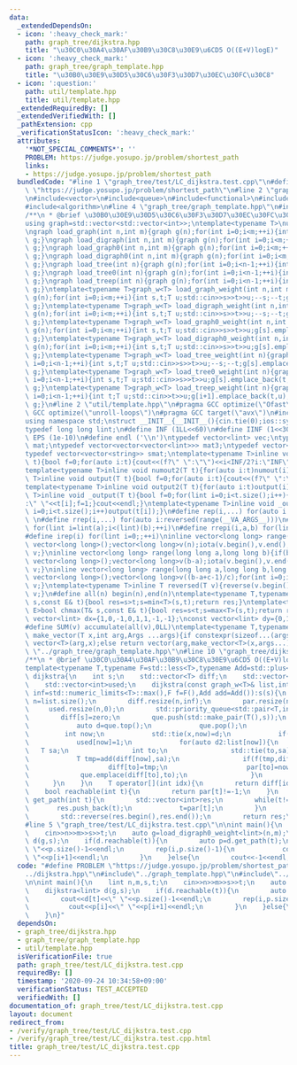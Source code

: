 ```yaml
---
data:
  _extendedDependsOn:
  - icon: ':heavy_check_mark:'
    path: graph_tree/dijkstra.hpp
    title: "\u30C0\u30A4\u30AF\u30B9\u30C8\u30E9\u6CD5 O((E+V)logE)"
  - icon: ':heavy_check_mark:'
    path: graph_tree/graph_template.hpp
    title: "\u30B0\u30E9\u30D5\u30C6\u30F3\u30D7\u30EC\u30FC\u30C8"
  - icon: ':question:'
    path: util/template.hpp
    title: util/template.hpp
  _extendedRequiredBy: []
  _extendedVerifiedWith: []
  _pathExtension: cpp
  _verificationStatusIcon: ':heavy_check_mark:'
  attributes:
    '*NOT_SPECIAL_COMMENTS*': ''
    PROBLEM: https://judge.yosupo.jp/problem/shortest_path
    links:
    - https://judge.yosupo.jp/problem/shortest_path
  bundledCode: "#line 1 \"graph_tree/test/LC_dijkstra.test.cpp\"\n#define PROBLEM\
    \ \"https://judge.yosupo.jp/problem/shortest_path\"\n#line 2 \"graph_tree/dijkstra.hpp\"\
    \n#include<vector>\n#include<queue>\n#include<functional>\n#include<tuple>\n#include<limits>\n\
    #include<algorithm>\n#line 4 \"graph_tree/graph_template.hpp\"\n#include<iostream>\n\
    /**\n * @brief \u30B0\u30E9\u30D5\u30C6\u30F3\u30D7\u30EC\u30FC\u30C8\n */\n\n\
    using graph=std::vector<std::vector<int>>;\ntemplate<typename T>\nusing graph_w=std::vector<std::vector<std::pair<int,T>>>;\n\
    \ngraph load_graph(int n,int m){graph g(n);for(int i=0;i<m;++i){int s,t;std::cin>>s>>t;--s;--t;g[s].push_back(t);g[t].push_back(s);}return\
    \ g;}\ngraph load_digraph(int n,int m){graph g(n);for(int i=0;i<m;++i){int s,t;std::cin>>s>>t;--s;--t;g[s].push_back(t);}return\
    \ g;}\ngraph load_graph0(int n,int m){graph g(n);for(int i=0;i<m;++i){int s,t;std::cin>>s>>t;g[s].push_back(t);g[t].push_back(s);}return\
    \ g;}\ngraph load_digraph0(int n,int m){graph g(n);for(int i=0;i<m;++i){int s,t;std::cin>>s>>t;g[s].push_back(t);}return\
    \ g;}\ngraph load_tree(int n){graph g(n);for(int i=0;i<n-1;++i){int s,t;std::cin>>s>>t;--s;--t;g[s].push_back(t);g[t].push_back(s);}return\
    \ g;}\ngraph load_tree0(int n){graph g(n);for(int i=0;i<n-1;++i){int s,t;std::cin>>s>>t;g[s].push_back(t);g[t].push_back(s);}return\
    \ g;}\ngraph load_treep(int n){graph g(n);for(int i=0;i<n-1;++i){int t;std::cin>>t;g[i+1].push_back(t);g[t].push_back(i+1);}return\
    \ g;}\ntemplate<typename T>graph_w<T> load_graph_weight(int n,int m){graph_w<T>\
    \ g(n);for(int i=0;i<m;++i){int s,t;T u;std::cin>>s>>t>>u;--s;--t;g[s].emplace_back(t,u);g[t].emplace_back(s,u);}return\
    \ g;}\ntemplate<typename T>graph_w<T> load_digraph_weight(int n,int m){graph_w<T>\
    \ g(n);for(int i=0;i<m;++i){int s,t;T u;std::cin>>s>>t>>u;--s;--t;g[s].emplace_back(t,u);}return\
    \ g;}\ntemplate<typename T>graph_w<T> load_graph0_weight(int n,int m){graph_w<T>\
    \ g(n);for(int i=0;i<m;++i){int s,t;T u;std::cin>>s>>t>>u;g[s].emplace_back(t,u);g[t].emplace_back(s,u);}return\
    \ g;}\ntemplate<typename T>graph_w<T> load_digraph0_weight(int n,int m){graph_w<T>\
    \ g(n);for(int i=0;i<m;++i){int s,t;T u;std::cin>>s>>t>>u;g[s].emplace_back(t,u);}return\
    \ g;}\ntemplate<typename T>graph_w<T> load_tree_weight(int n){graph_w<T> g(n);for(int\
    \ i=0;i<n-1;++i){int s,t;T u;std::cin>>s>>t>>u;--s;--t;g[s].emplace_back(t,u);g[t].emplace_back(s,u);}return\
    \ g;}\ntemplate<typename T>graph_w<T> load_tree0_weight(int n){graph_w<T> g(n);for(int\
    \ i=0;i<n-1;++i){int s,t;T u;std::cin>>s>>t>>u;g[s].emplace_back(t,u);g[t].emplace_back(s,u);}return\
    \ g;}\ntemplate<typename T>graph_w<T> load_treep_weight(int n){graph_w<T> g(n);for(int\
    \ i=0;i<n-1;++i){int t;T u;std::cin>>t>>u;g[i+1].emplace_back(t,u);g[t].emplace_back(i+1,u);}return\
    \ g;}\n#line 2 \"util/template.hpp\"\n#pragma GCC optimize(\"Ofast\")\n#pragma\
    \ GCC optimize(\"unroll-loops\")\n#pragma GCC target(\"avx\")\n#include<bits/stdc++.h>\n\
    using namespace std;\nstruct __INIT__{__INIT__(){cin.tie(0);ios::sync_with_stdio(false);cout<<fixed<<setprecision(15);}}__INIT__;\n\
    typedef long long lint;\n#define INF (1LL<<60)\n#define IINF (1<<30)\n#define\
    \ EPS (1e-10)\n#define endl ('\\n')\ntypedef vector<lint> vec;\ntypedef vector<vector<lint>>\
    \ mat;\ntypedef vector<vector<vector<lint>>> mat3;\ntypedef vector<string> svec;\n\
    typedef vector<vector<string>> smat;\ntemplate<typename T>inline void numout(T\
    \ t){bool f=0;for(auto i:t){cout<<(f?\" \":\"\")<<i<INF/2?i:\"INF\";f=1;}cout<<endl;}\n\
    template<typename T>inline void numout2(T t){for(auto i:t)numout(i);}\ntemplate<typename\
    \ T>inline void output(T t){bool f=0;for(auto i:t){cout<<(f?\" \":\"\")<<i;f=1;}cout<<endl;}\n\
    template<typename T>inline void output2(T t){for(auto i:t)output(i);}\ntemplate<typename\
    \ T>inline void _output(T t){bool f=0;for(lint i=0;i<t.size();i++){cout<<f?\"\"\
    :\" \"<<t[i];f=1;}cout<<endl;}\ntemplate<typename T>inline void _output2(T t){for(lint\
    \ i=0;i<t.size();i++)output(t[i]);}\n#define rep(i,...) for(auto i:range(__VA_ARGS__))\
    \ \n#define rrep(i,...) for(auto i:reversed(range(__VA_ARGS__)))\n#define repi(i,a,b)\
    \ for(lint i=lint(a);i<(lint)(b);++i)\n#define rrepi(i,a,b) for(lint i=lint(b)-1;i>=lint(a);--i)\n\
    #define irep(i) for(lint i=0;;++i)\ninline vector<long long> range(long long n){if(n<=0)return\
    \ vector<long long>();vector<long long>v(n);iota(v.begin(),v.end(),0LL);return\
    \ v;}\ninline vector<long long> range(long long a,long long b){if(b<=a)return\
    \ vector<long long>();vector<long long>v(b-a);iota(v.begin(),v.end(),a);return\
    \ v;}\ninline vector<long long> range(long long a,long long b,long long c){if((b-a+c-1)/c<=0)return\
    \ vector<long long>();vector<long long>v((b-a+c-1)/c);for(int i=0;i<(int)v.size();++i)v[i]=i?v[i-1]+c:a;return\
    \ v;}\ntemplate<typename T>inline T reversed(T v){reverse(v.begin(),v.end());return\
    \ v;}\n#define all(n) begin(n),end(n)\ntemplate<typename T,typename E>bool chmin(T&\
    \ s,const E& t){bool res=s>t;s=min<T>(s,t);return res;}\ntemplate<typename T,typename\
    \ E>bool chmax(T& s,const E& t){bool res=s<t;s=max<T>(s,t);return res;}\nconst\
    \ vector<lint> dx={1,0,-1,0,1,1,-1,-1};\nconst vector<lint> dy={0,1,0,-1,1,-1,1,-1};\n\
    #define SUM(v) accumulate(all(v),0LL)\ntemplate<typename T,typename ...Args>auto\
    \ make_vector(T x,int arg,Args ...args){if constexpr(sizeof...(args)==0)return\
    \ vector<T>(arg,x);else return vector(arg,make_vector<T>(x,args...));}\n//#include\
    \ \"../graph_tree/graph_template.hpp\"\n#line 10 \"graph_tree/dijkstra.hpp\"\n\
    /**\n * @brief \u30C0\u30A4\u30AF\u30B9\u30C8\u30E9\u6CD5 O((E+V)logE)\n */\n\n\
    template<typename T,typename F=std::less<T>,typename Add=std::plus<T>>\nstruct\
    \ dijkstra{\n    int s;\n    std::vector<T> diff;\n    std::vector<int> par;\n\
    \    std::vector<int>used;\n    dijkstra(const graph_w<T>& list,int s,T zero=T(),T\
    \ inf=std::numeric_limits<T>::max(),F f=F(),Add add=Add()):s(s){\n        int\
    \ n=list.size();\n        diff.resize(n,inf);\n        par.resize(n,-1);\n   \
    \     used.resize(n,0);\n        std::priority_queue<std::pair<T,int>,std::vector<std::pair<T,int>>,std::greater<std::pair<T,int>>>que;\n\
    \        diff[s]=zero;\n        que.push(std::make_pair(T(),s));\n        while(!que.empty()){\n\
    \            auto d=que.top();\n            que.pop();\n            T x;\n   \
    \         int now;\n            std::tie(x,now)=d;\n            if(used[now])continue;\n\
    \            used[now]=1;\n            for(auto d2:list[now]){\n             \
    \   T sa;\n                int to;\n                std::tie(to,sa)=d2;\n    \
    \            T tmp=add(diff[now],sa);\n                if(f(tmp,diff[to])){\n\
    \                    diff[to]=tmp;\n                    par[to]=now;\n       \
    \             que.emplace(diff[to],to);\n                }\n            }\n  \
    \      }\n    }\n    T operator[](int idx){\n        return diff[idx];\n    }\n\
    \    bool reachable(int t){\n        return par[t]!=-1;\n    }\n    std::vector<int>\
    \ get_path(int t){\n        std::vector<int>res;\n        while(t!=s){\n     \
    \       res.push_back(t);\n            t=par[t];\n        }\n        res.push_back(s);\n\
    \        std::reverse(res.begin(),res.end());\n        return res;\n    }\n};\n\
    #line 5 \"graph_tree/test/LC_dijkstra.test.cpp\"\n\nint main(){\n    lint n,m,s,t;\n\
    \    cin>>n>>m>>s>>t;\n    auto g=load_digraph0_weight<lint>(n,m);\n    dijkstra<lint>\
    \ d(g,s);\n    if(d.reachable(t)){\n        auto p=d.get_path(t);\n        cout<<d[t]<<\"\
    \ \"<<p.size()-1<<endl;\n        rep(i,p.size()-1){\n            cout<<p[i]<<\"\
    \ \"<<p[i+1]<<endl;\n        }\n    }else{\n        cout<<-1<<endl;\n    }\n}\n"
  code: "#define PROBLEM \"https://judge.yosupo.jp/problem/shortest_path\"\n#include\"\
    ../dijkstra.hpp\"\n#include\"../graph_template.hpp\"\n#include\"../../util/template.hpp\"\
    \n\nint main(){\n    lint n,m,s,t;\n    cin>>n>>m>>s>>t;\n    auto g=load_digraph0_weight<lint>(n,m);\n\
    \    dijkstra<lint> d(g,s);\n    if(d.reachable(t)){\n        auto p=d.get_path(t);\n\
    \        cout<<d[t]<<\" \"<<p.size()-1<<endl;\n        rep(i,p.size()-1){\n  \
    \          cout<<p[i]<<\" \"<<p[i+1]<<endl;\n        }\n    }else{\n        cout<<-1<<endl;\n\
    \    }\n}"
  dependsOn:
  - graph_tree/dijkstra.hpp
  - graph_tree/graph_template.hpp
  - util/template.hpp
  isVerificationFile: true
  path: graph_tree/test/LC_dijkstra.test.cpp
  requiredBy: []
  timestamp: '2020-09-24 10:34:58+09:00'
  verificationStatus: TEST_ACCEPTED
  verifiedWith: []
documentation_of: graph_tree/test/LC_dijkstra.test.cpp
layout: document
redirect_from:
- /verify/graph_tree/test/LC_dijkstra.test.cpp
- /verify/graph_tree/test/LC_dijkstra.test.cpp.html
title: graph_tree/test/LC_dijkstra.test.cpp
---
```


